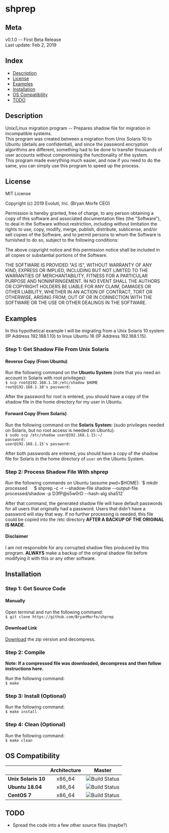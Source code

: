 # shprep

## Meta
v0.1.0 -- First Beta Release  
Last update: Feb 2, 2019  

## Index
- [Description](https://github.com/BryanMorfe/shprep/blob/master/README.md#description)
- [License](https://github.com/BryanMorfe/shprep/blob/master/README.md#license)
- [Examples](https://github.com/BryanMorfe/shprep/blob/master/README.md#examples)
- [Installation](https://github.com/BryanMorfe/shprep/blob/master/README.md#installation)
- [OS Compatibility](https://github.com/BryanMorfe/shprep/blob/master/README.md#os-compatibility)
- [TODO](https://github.com/BryanMorfe/shprep/blob/master/README.md#todo)

## Description
Unix/Linux migration program -- Prepares shadow file for migration in incompatible systems.  
This program was created between a migration from Unix Solaris 10 to Ubuntu (details are confidential), and since the password encryption algorithms are different, something had to be done to transfer thousands of user accounts without compromising the functionality of the system.  
This program made everything much easier, and now if you need to do the same, you can simply use this program to speed up the process.

## License
MIT License

Copyright (c) 2019 Evoluti, Inc. (Bryan Morfe CEO)

Permission is hereby granted, free of charge, to any person obtaining a copy
of this software and associated documentation files (the "Software"), to deal
in the Software without restriction, including without limitation the rights
to use, copy, modify, merge, publish, distribute, sublicense, and/or sell
copies of the Software, and to permit persons to whom the Software is
furnished to do so, subject to the following conditions:

The above copyright notice and this permission notice shall be included in all
copies or substantial portions of the Software.

THE SOFTWARE IS PROVIDED "AS IS", WITHOUT WARRANTY OF ANY KIND, EXPRESS OR
IMPLIED, INCLUDING BUT NOT LIMITED TO THE WARRANTIES OF MERCHANTABILITY,
FITNESS FOR A PARTICULAR PURPOSE AND NONINFRINGEMENT. IN NO EVENT SHALL THE
AUTHORS OR COPYRIGHT HOLDERS BE LIABLE FOR ANY CLAIM, DAMAGES OR OTHER
LIABILITY, WHETHER IN AN ACTION OF CONTRACT, TORT OR OTHERWISE, ARISING FROM,
OUT OF OR IN CONNECTION WITH THE SOFTWARE OR THE USE OR OTHER DEALINGS IN THE
SOFTWARE.

## Examples
In this hypothetical example I will be migrating from a Unix Solaris 10 system (IP Address 192.168.1.10) to linux Ubuntu 16 (IP Address 192.168.1.15).

### Step 1: Get Shadow File From Unix Solaris

#### Reverse Copy (From Ubuntu)
Run the following command on the **Ubuntu System** (note that you need an account in Solaris with root privileges):  
`$ scp root@192.168.1.10:/etc/shadow $HOME`  
`root@192.168.1.10's password:`  
  
After the password for root is entered, you should have a copy of the shadow file in the home directory for my user in Ubuntu.

#### Forward Copy (From Solaris)
Run the following command on the **Solaris System:** (sudo privileges needed on Solaris, but no root access is needed on Ubuntu):  
`$ sudo scp /etc/shadow user@192.168.1.15:~/`  
`password:`  
`user@192.168.1.15's password:`  
  
After both passwords are entered, you should have a copy of the shadow file for Solaris in the home directory of `user` on the Ubuntu System.  

### Step 2: Process Shadow File With shprep
Run the following commands on Ubuntu (assume pwd=$HOME):  
`$ mkdir processed`  
`$ shprep -c -r --shadow-file shadow --output-file processed/shadow -p D3fP@s5w0rD --hash-alg sha512`  
  
After that command, the generated shadow file will have default passwords for all users that originally had a password. Users that didn't have a password will stay that way. If no further processing is needed, this file could be copied into the /etc directory **AFTER A BACKUP OF THE ORIGINAL IS MADE**.  

#### Disclaimer
I am not responsible for any corrupted shadow files produced by this program. **ALWAYS** make a backup of the original shadow file before modifying it with this or any other software.  

## Installation

### Step 1: Get Source Code

#### Manually
Open terminal and run the following command:  
`$ git clone https://github.com/BryanMorfe/shprep`

#### Download Link
[Download](https://github.com/BryanMorfe/shprep/archive/master.zip) the zip version and decompress.  

### Step 2: Compile

**Note: If a compressed file was downloaded, decompress and then follow instructions here.**

Run the following command:  
`$ make`  

### Step 3: Install (Optional)
Run the following command:  
`$ make install`  

### Step 4: Clean (Optional)
Run the following command:  
`$ make clean`  

## OS Compatibility
| | **Architecture** | **Master** |
|---|:---:|:---:|
| **Unix Solaris 10** | x86_64 |![Build Status](https://ci.swift.org/job/oss-swift-incremental-RA-osx/lastCompletedBuild/badge/icon) |
| **Ubuntu 18.04** | x86_64 | ![Build Status](https://ci.swift.org/job/oss-swift-incremental-RA-osx/lastCompletedBuild/badge/icon)|
| **CentOS 7** | x86_64 | ![Build Status](https://ci.swift.org/job/oss-swift-incremental-RA-osx/lastCompletedBuild/badge/icon)|

## TODO
- Spread the code into a few other source files (maybe?)

